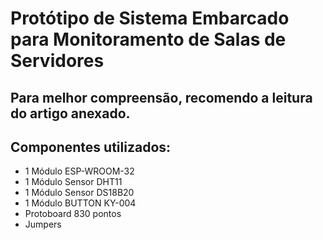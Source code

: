 # Protótipo de Sistema Embarcado para Monitoramento de Salas de Servidores
## **Para melhor compreensão, recomendo a leitura do artigo anexado.**
## Componentes utilizados:
- 1 Módulo ESP-WROOM-32
- 1 Módulo Sensor DHT11
- 1 Módulo Sensor DS18B20
- 1 Módulo BUTTON KY-004
- Protoboard 830 pontos
- Jumpers 

